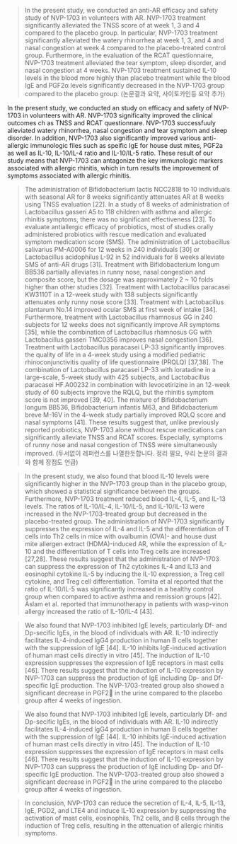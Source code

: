 > In the present study, we conducted an anti-AR efficacy and safety study of NVP-1703 in volunteers with AR. NVP-1703 treatment significantly alleviated the TNSS score of at week 1, 3 and 4 compared to the placebo group. In particular, NVP-1703 treatment significantly alleviated the watery rhinorrhea at week 1, 3, and 4 and nasal congestion at week 4 compared to the placebo-treated control group. Furthermore, in the evaluation of the RCAT questionnaire, NVP-1703 treatment alleviated the tear symptom, sleep disorder, and nasal congestion at 4 weeks. NVP-1703 treatment sustained IL-10 levels in the blood more highly than placebo treatment while the blood IgE and PGF2α levels significantly decreased in the NVP-1703 group compared to the placebo group. (논문결과 요약, 사이토카인등 요약 추가)

In the present study, we conducted an study on efficacy and safety of NVP-1703 in volunteers with AR. NVP-1703 significalty improved the clinical outcomes ch as TNSS and RCAT questionnare. NVP-1703 successfuuly alleviated watery rhinorrhea, nasal congestion and tear symptom and sleep disorder. In addition, NVP-1703 also significantly improved various anti-allergic immunologic files such as speific IgE for house dust mites, PGF2a as well as IL-10, IL-10/IL-4 ratio and IL-10/IL-5 ratio. These result of our study means that NVP-1703 can antagonize the key immunologic markers associated with allergic rhinitis, which in turn results the improvement of symptoms associated with allergic rhinitis.

> The administration of Bifidobacterium lactis NCC2818 to 10 individuals with seasonal AR for 8 weeks significantly attenuates AR at 8 weeks using TNSS evaluation [22]. In a study of 8 weeks of administration of Lactobacillus gasseri A5 to 118 children with asthma and allergic rhinitis symptoms, there was no significant effectiveness [23]. To evaluate antiallergic efficacy of probiotics, most of studies orally administered probiotics with rescue medication and evaluated symptom medication score (SMS). The administration of Lactobacillus salivarius PM-A0006 for 12 weeks in 240 individuals [30] or Lactobacillus acidophilus L-92 in 52 individuals for 8 weeks alleviate SMS of anti-AR drugs [31]. Treatment with Bifidobacterium longum BB536 partially alleviates in runny nose, nasal congestion and composite score, but the dosage was approximately 2 ~ 10 folds higher than other studies [32]. Treatment with Lactobacillus paracasei KW3110T in a 12-week study with 138 subjects significantly attenuates only runny nose score [33]. Treatment with Lactobacillus plantarum No.14 improved ocular SMS at first week of intake [34]. Furthermore, treatment with Lactobacillus rhamnosus GG in 240 subjects for 12 weeks does not significantly improve AR symptoms [35], while the combination of Lactobacillus rhamnosus GG with Lactobacillus gasseri TMC0356 improves nasal congestion [36]. Treatment with Lactobacillus paracasei LP-33 significantly improves the quality of life in a 4-week study using a modified pediatric rhinoconjunctivitis quality of life questionnaire (PRQLQ) [37,38]. The combination of Lactobacillus paracasei LP-33 with loratadine in a large-scale, 5-week study with 425 subjects, and Lactobacillus paracasei HF.A00232 in combination with levocetirizine in an 12-week study of 60 subjects improve the RQLQ, but the rhinitis symptom score is not improved [39, 40]. The mixture of Bifidobacterium longum BB536, Bifidobacterium infantis M63, and Bifidobacterium breve M-16V in the 4-week study partially improved RQLQ score and nasal symptoms [41]. These results suggest that, unlike previously reported probiotics, NVP-1703 alone without rescue medications can significantly alleviate TNSS and RCAT scores. Especially, symptoms of runny nose and nasal congestion of TNSS were simultaneously improved. (두서없이 레퍼런스를 나열한듯합니다. 정리 필요, 우리 논문의 결과와 함께 장점도 언급) 

> In the present study, we also found that blood IL-10 levels were significantly higher in the NVP-1703 group than in the placebo group, which showed a statistical significance between the groups. Furthermore, NVP-1703 treatment reduced blood IL-4, IL-5, and IL-13 levels. The ratios of IL-10/IL-4, IL-10/IL-5, and IL-10/IL-13 were increased in the NVP-1703-treated group but decreased in the placebo-treated group. The administration of NVP-1703 significantly suppresses the expression of IL-4 and IL-5 and the differentiation of T cells into Th2 cells in mice with ovalbumin (OVA)- and house dust mite allergen extract (HDMA)-induced AR, while the expression of IL-10 and the differentiation of T cells into Treg cells are increased [27,28]. These results suggest that the administration of NVP-1703 can suppress the expression of Th2 cytokines IL-4 and IL13 and eosinophil cytokine IL-5 by inducing the IL-10 expression, a Treg cell cytokine, and Treg cell differentiation. Tomiita et al reported that the ratio of IL-10/IL-5 was significantly increased in a healthy control group when compared to active asthma and remission groups [42]. Aslam et al. reported that immunotherapy in patients with wasp-vinon allergy increased the ratio of IL-10/IL-4 [43]. 

> We also found that NVP-1703 inhibited IgE levels, particularly Df- and Dp-secific IgEs, in the blood of individuals with AR. IL-10 indirectly facilitates IL-4-induced IgG4 production in human B cells together with the suppression of IgE [44]. IL-10 inhibits IgE-induced activation of human mast cells directly in vitro [45]. The induction of IL-10 expression suppresses the expression of IgE receptors in mast cells [46]. There results suggest that the induction of IL-10 expression by NVP-1703 can suppress the production of IgE including Dp- and Df-specific IgE production. The NVP-1703-treated group also showed a significant decrease in PGF2 in the urine compared to the placebo group after 4 weeks of ingestion.

> We also found that NVP-1703 inhibited IgE levels, particularly Df- and Dp-secific IgEs, in the blood of individuals with AR. IL-10 indirectly facilitates IL-4-induced IgG4 production in human B cells together with the suppression of IgE [44]. IL-10 inhibits IgE-induced activation of human mast cells directly in vitro [45]. The induction of IL-10 expression suppresses the expression of IgE receptors in mast cells [46]. There results suggest that the induction of IL-10 expression by NVP-1703 can suppress the production of IgE including Dp- and Df-specific IgE production. The NVP-1703-treated group also showed a significant decrease in PGF2 in the urine compared to the placebo group after 4 weeks of ingestion.

> In conclusion, NVP-1703 can reduce the secretion of IL-4, IL-5, IL-13, IgE, PGD2, and LTE4 and induce IL-10 expression by suppressing the activation of mast cells, eosinophils, Th2 cells, and B cells through the induction of Treg cells, resulting in the attenuation of allergic rhinitis symptoms.
